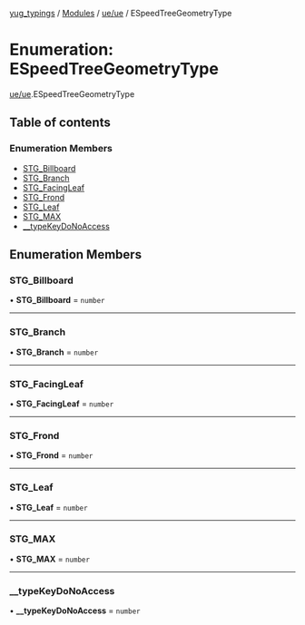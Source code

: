 [yug_typings](../README.md) / [Modules](../modules.md) / [ue/ue](../modules/ue_ue.md) / ESpeedTreeGeometryType

# Enumeration: ESpeedTreeGeometryType

[ue/ue](../modules/ue_ue.md).ESpeedTreeGeometryType

## Table of contents

### Enumeration Members

- [STG\_Billboard](ue_ue.ESpeedTreeGeometryType.md#stg_billboard)
- [STG\_Branch](ue_ue.ESpeedTreeGeometryType.md#stg_branch)
- [STG\_FacingLeaf](ue_ue.ESpeedTreeGeometryType.md#stg_facingleaf)
- [STG\_Frond](ue_ue.ESpeedTreeGeometryType.md#stg_frond)
- [STG\_Leaf](ue_ue.ESpeedTreeGeometryType.md#stg_leaf)
- [STG\_MAX](ue_ue.ESpeedTreeGeometryType.md#stg_max)
- [\_\_typeKeyDoNoAccess](ue_ue.ESpeedTreeGeometryType.md#__typekeydonoaccess)

## Enumeration Members

### STG\_Billboard

• **STG\_Billboard** = `number`

___

### STG\_Branch

• **STG\_Branch** = `number`

___

### STG\_FacingLeaf

• **STG\_FacingLeaf** = `number`

___

### STG\_Frond

• **STG\_Frond** = `number`

___

### STG\_Leaf

• **STG\_Leaf** = `number`

___

### STG\_MAX

• **STG\_MAX** = `number`

___

### \_\_typeKeyDoNoAccess

• **\_\_typeKeyDoNoAccess** = `number`
